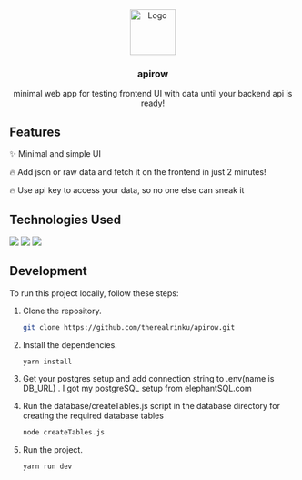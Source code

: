 <div align="center">
    <img src="https://cdn-icons-png.flaticon.com/128/136/136525.png" alt="Logo" width="80" height="80">
    <h3>apirow</h3>
    <p>minimal web app for testing frontend UI with data until your backend api is ready!</p>
</div>

## Features

✨ Minimal and simple UI

🔥 Add json or raw data and fetch it on the frontend in just 2 minutes!

🔥 Use api key to access your data, so no one else can sneak it


## Technologies Used
<img src="https://img.shields.io/badge/nodejs-000000?style=for-the-badge&logo=nodejs&logoColor=yellow"/>
<img src="https://img.shields.io/badge/javascript-000000?style=for-the-badge&logo=javascript&logoColor=yellow"/>
<img src="https://img.shields.io/badge/postgres-000000?style=for-the-badge&logo=postgresql&logoColor=blue"/>

## Development

To run this project locally, follow these steps:

1. Clone the repository.
   ```bash
   git clone https://github.com/therealrinku/apirow.git

2. Install the dependencies.
   ```bash
   yarn install
   
3. Get your postgres setup and add connection string to .env(name is DB_URL) . I got my postgreSQL setup from elephantSQL.com

4. Run the database/createTables.js script in the database directory for creating the required database tables
   ```bash
   node createTables.js
   
5. Run the project.
   ```bash
   yarn run dev
